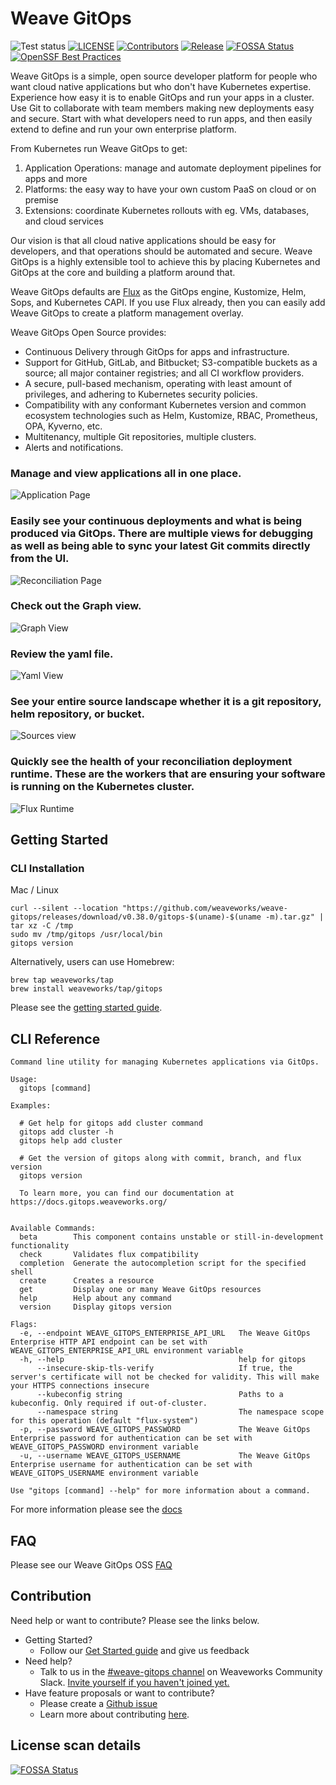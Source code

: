 # Weave GitOps

![Test status](https://github.com/weaveworks/weave-gitops/actions/workflows/pr.yaml/badge.svg)
[![LICENSE](https://img.shields.io/github/license/weaveworks/weave-gitops)](https://github.com/weaveworks/weave-gitops/blob/master/LICENSE)
[![Contributors](https://img.shields.io/github/contributors/weaveworks/weave-gitops)](https://github.com/weaveworks/weave-gitops/graphs/contributors)
[![Release](https://img.shields.io/github/v/release/weaveworks/weave-gitops?include_prereleases)](https://github.com/weaveworks/weave-gitops/releases/latest)
[![FOSSA Status](https://app.fossa.com/api/projects/custom%2B19155%2Fgithub.com%2Fweaveworks%2Fweave-gitops.svg?type=shield)](https://app.fossa.com/reports/005da7c4-1f10-4889-9432-8b97c2084e41)
[![OpenSSF Best Practices](https://www.bestpractices.dev/projects/7820/badge)](https://www.bestpractices.dev/projects/7820)

Weave GitOps is a simple, open source developer platform for people who want cloud native applications but who don't have
Kubernetes expertise. Experience how easy it is to enable GitOps and run your apps in a cluster. Use Git to collaborate
with team members making new deployments easy and secure. Start with what developers need to run apps, and then easily
extend to define and run your own enterprise platform.

From Kubernetes run Weave GitOps to get:

1. Application Operations: manage and automate deployment pipelines for apps and more
2. Platforms: the easy way to have your own custom PaaS on cloud or on premise
3. Extensions: coordinate Kubernetes rollouts with eg. VMs, databases, and cloud services

Our vision is that all cloud native applications should be easy for developers, and that operations should be
automated and secure. Weave GitOps is a highly extensible tool to achieve this by placing Kubernetes and GitOps at the
core and building a platform around that.

Weave GitOps defaults are [Flux](https://fluxcd.io/flux/) as the GitOps engine, Kustomize, Helm, Sops, and Kubernetes CAPI. If you use Flux already, then you can easily add Weave GitOps to create a platform management overlay.

Weave GitOps Open Source provides:

- Continuous Delivery through GitOps for apps and infrastructure.
- Support for GitHub, GitLab, and Bitbucket; S3-compatible buckets as a source; all major container registries; and all CI workflow providers.
- A secure, pull-based mechanism, operating with least amount of privileges, and adhering to Kubernetes security policies.
- Compatibility with any conformant Kubernetes version and common ecosystem technologies such as Helm, Kustomize, RBAC, Prometheus, OPA, Kyverno, etc.
- Multitenancy, multiple Git repositories, multiple clusters.
- Alerts and notifications.

### Manage and view applications all in one place.

![Application Page](./doc/img/01-workloads.png)

### Easily see your continuous deployments and what is being produced via GitOps. There are multiple views for debugging as well as being able to sync your latest Git commits directly from the UI.

![Reconciliation Page](./doc/img/02-workload-detail.png)

### Check out the Graph view.

![Graph View](./doc/img/03-graph.png)

### Review the yaml file.

![Yaml View](./doc/img/04-yaml.png)

### See your entire source landscape whether it is a git repository, helm repository, or bucket.

![Sources view](./doc/img/05-sources.png)

### Quickly see the health of your reconciliation deployment runtime. These are the workers that are ensuring your software is running on the Kubernetes cluster.

![Flux Runtime](./doc/img/06-runtime.png)

## Getting Started

### CLI Installation

Mac / Linux

```console
curl --silent --location "https://github.com/weaveworks/weave-gitops/releases/download/v0.38.0/gitops-$(uname)-$(uname -m).tar.gz" | tar xz -C /tmp
sudo mv /tmp/gitops /usr/local/bin
gitops version
```

Alternatively, users can use Homebrew:

```console
brew tap weaveworks/tap
brew install weaveworks/tap/gitops
```

Please see the [getting started guide](https://docs.gitops.weaveworks.org/docs/next/open-source/getting-started/install-OSS/).

## CLI Reference

```console
Command line utility for managing Kubernetes applications via GitOps.

Usage:
  gitops [command]

Examples:

  # Get help for gitops add cluster command
  gitops add cluster -h
  gitops help add cluster

  # Get the version of gitops along with commit, branch, and flux version
  gitops version

  To learn more, you can find our documentation at https://docs.gitops.weaveworks.org/


Available Commands:
  beta        This component contains unstable or still-in-development functionality
  check       Validates flux compatibility
  completion  Generate the autocompletion script for the specified shell
  create      Creates a resource
  get         Display one or many Weave GitOps resources
  help        Help about any command
  version     Display gitops version

Flags:
  -e, --endpoint WEAVE_GITOPS_ENTERPRISE_API_URL   The Weave GitOps Enterprise HTTP API endpoint can be set with WEAVE_GITOPS_ENTERPRISE_API_URL environment variable
  -h, --help                                       help for gitops
      --insecure-skip-tls-verify                   If true, the server's certificate will not be checked for validity. This will make your HTTPS connections insecure
      --kubeconfig string                          Paths to a kubeconfig. Only required if out-of-cluster.
      --namespace string                           The namespace scope for this operation (default "flux-system")
  -p, --password WEAVE_GITOPS_PASSWORD             The Weave GitOps Enterprise password for authentication can be set with WEAVE_GITOPS_PASSWORD environment variable
  -u, --username WEAVE_GITOPS_USERNAME             The Weave GitOps Enterprise username for authentication can be set with WEAVE_GITOPS_USERNAME environment variable

Use "gitops [command] --help" for more information about a command.
```

For more information please see the [docs](https://docs.gitops.weaveworks.org/docs/references/cli-reference/gitops/)

## FAQ

Please see our Weave GitOps OSS [FAQ](https://www.weave.works/faqs-for-weave-gitops)

## Contribution

Need help or want to contribute? Please see the links below.

- Getting Started?
    - Follow our [Get Started guide](https://docs.gitops.weaveworks.org/docs/next/open-source/getting-started/install-OSS/) and give us feedback
- Need help?
    - Talk to us in
      the [#weave-gitops channel](https://app.slack.com/client/T2NDH1D9D/C0248LVC719/thread/C2ND76PAA-1621532937.019800)
      on Weaveworks Community Slack. [Invite yourself if you haven't joined yet.](https://slack.weave.works/)
- Have feature proposals or want to contribute?
    - Please create a [Github issue](https://github.com/weaveworks/weave-gitops/issues)
    - Learn more about contributing [here](./CONTRIBUTING.md).

## License scan details

[![FOSSA Status](https://app.fossa.com/api/projects/custom%2B19155%2Fgithub.com%2Fweaveworks%2Fweave-gitops.svg?type=large)](https://app.fossa.com/reports/005da7c4-1f10-4889-9432-8b97c2084e41)


